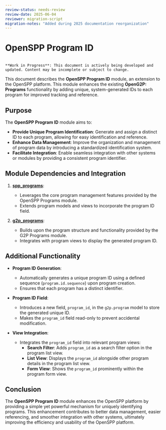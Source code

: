 ```yaml
---
review-status: needs-review
review-date: 2025-06-04
reviewer: migration-script
migration-notes: "Added during 2025 documentation reorganization"
---
```


# OpenSPP Program ID

```{warning}

**Work in Progress**: This document is actively being developed and updated. Content may be incomplete or subject to change.
```

This document describes the **OpenSPP Program ID** module, an extension to the OpenSPP platform. This module enhances the existing **OpenG2P: Programs** functionality by adding unique, system-generated IDs to each program for improved tracking and reference.

## Purpose

The **OpenSPP Program ID** module aims to:

* **Provide Unique Program Identification**:  Generate and assign a distinct ID to each program, allowing for easy identification and reference.
* **Enhance Data Management**:  Improve the organization and management of program data by introducing a standardized identification system.
* **Facilitate Integration**: Enable seamless integration with other systems or modules by providing a consistent program identifier.

## Module Dependencies and Integration

1. **[spp_programs](spp_programs)**: 
    * Leverages the core program management features provided by the OpenSPP Programs module.
    * Extends program models and views to incorporate the program ID field.

2. **[g2p_programs](g2p_programs)**: 
    * Builds upon the program structure and functionality provided by the G2P Programs module.
    * Integrates with program views to display the generated program ID.

## Additional Functionality

* **Program ID Generation**: 
    * Automatically generates a unique program ID using a defined sequence (`program.id.sequence`) upon program creation.
    * Ensures that each program has a distinct identifier.

* **Program ID Field**: 
    * Introduces a new field, `program_id`, in the `g2p.program` model to store the generated unique ID.
    * Makes the `program_id` field read-only to prevent accidental modification.

* **View Integration**:
    * Integrates the `program_id` field into relevant program views:
        * **Search Filter**: Adds `program_id` as a search filter option in the program list view.
        * **List View**: Displays the `program_id` alongside other program details in the program list view. 
        * **Form View**: Shows the `program_id` prominently within the program form view.

## Conclusion

The **OpenSPP Program ID** module enhances the OpenSPP platform by providing a simple yet powerful mechanism for uniquely identifying programs. This enhancement contributes to better data management, easier referencing, and smoother integration with other systems, ultimately improving the efficiency and usability of the OpenSPP platform. 
